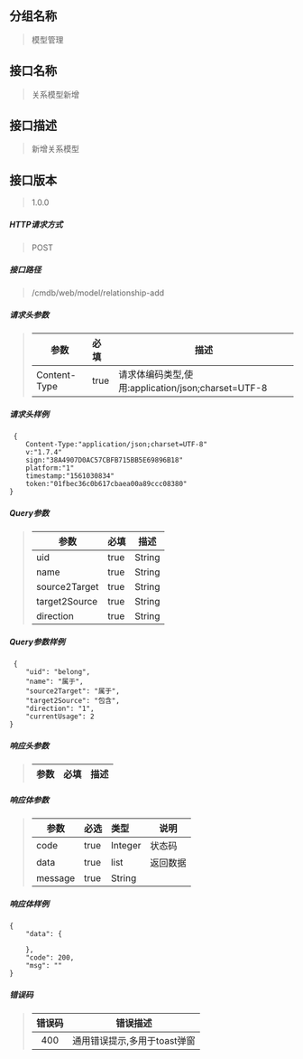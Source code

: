 ## 分组名称
> 模型管理

## 接口名称
> 关系模型新增

## 接口描述
> 新增关系模型

## 接口版本

> 1.0.0

##### HTTP请求方式

> POST

##### 接口路径
> /cmdb/web/model/relationship-add

##### 请求头参数
> | 参数       | 必填 | 描述            |
> | ---------- | :--- |  --------------- |
> | Content-Type |true|请求体编码类型,使用:application/json;charset=UTF-8|

##### 请求头样例
```
 {
    Content-Type:"application/json;charset=UTF-8"
    v:"1.7.4"
    sign:"38A4907D0AC57CBFB715BB5E69896B18"
    platform:"1"
    timestamp:"1561030834"
    token:"01fbec36c0b617cbaea00a89ccc08380"
}
```

##### Query参数
> | 参数       | 必填 | 描述            |
> | ---------- | :--- |  --------------- |
> | uid |true|String|关系模型唯一标识|
> | name |true|String|关系模型名称|
> | source2Target |true|String|源->目标描述|
> | target2Source |true|String|目标->源目标描述|
> | direction |true|String|方向：1-源指向目标，2-无方向，3-双方向|

##### Query参数样例
```
 {
    "uid": "belong",
    "name": "属于",
    "source2Target": "属于",
    "target2Source": "包含",
    "direction": "1",
    "currentUsage": 2
}
```

##### 响应头参数
> | 参数       | 必填 | 描述            |
> | ---------- | :--- |  --------------- |

##### 响应体参数
> | 参数       | 必选 | 类型 | 说明            |
> | ---------- | :--- | :--- | --------------- |
> | code |true|Integer|状态码|
> | data |true|list|返回数据|
> | message |true|String| |


##### 响应体样例
```
{
    "data": {
        
    },
    "code": 200,
    "msg": ""
}
```
##### 错误码
> | 错误码      |错误描述|
> | :----------: | :---------------: |
> | 400 |通用错误提示,多用于toast弹窗|